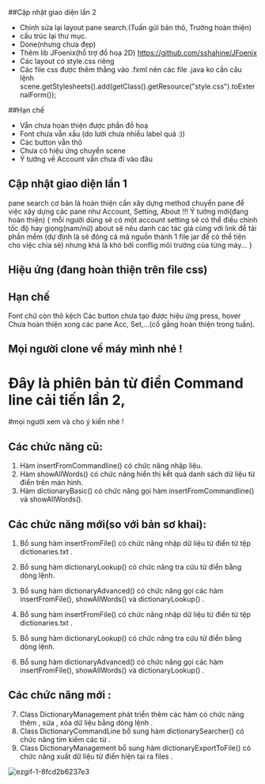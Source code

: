 ##Cập nhật giao diện lần 2
* Chỉnh sửa lại layout pane search.(Tuấn gửi bản thô, Trường hoàn thiện)
* cấu trúc lại thư mục.
* Done(nhưng chưa đẹp)
* Thêm lib JFoenix(hỗ trợ đồ hoạ 2D) https://github.com/sshahine/JFoenix
* Các layout có style.css riêng
* Các file css được thêm thẳng vào .fxml nên các file .java ko cần câu lệnh scene.getStylesheets().add(getClass().getResource("style.css").toExternalForm());

##Hạn chế
* Vẫn chưa hoàn thiện được phần đồ hoạ
* Font chưa vẫn xấu (do lười chưa nhiều label quá :))
* Các button vẫn thô
* Chưa có hiệu ứng chuyển scene
* Ý tưởng về Account vẫn chưa đi vào đâu

## Cập nhật giao diện lần 1
pane search cơ bản là hoàn thiện
cần xây dựng method chuyển pane để việc xây dựng các pane như Account, Setting, About
!!! Ý tưởng mới(đang hoàn thiện)
{
mỗi người dùng sẽ có một account
setting sẽ có thể điều chỉnh tốc độ hay giọng(nam/nữ)
about sẽ nêu danh các tác giả cùng với link để tải phần mềm
(dự định là sẽ đóng cả mã nguồn thành 1 file jar để có thể tiện cho việc chia sẻ)
nhưng khá là khó bởi conflig môi trường của từng máy...
}
## Hiệu ứng (đang hoàn thiện trên file css)
## Hạn chế
Font chữ còn thô kệch
Các button chưa tạo được hiệu ứng press, hover
Chưa hoàn thiện xong các pane Acc, Set,...(cố gắng hoàn thiện trong tuần).
## Mọi người clone về máy mình nhé !
# Đây là phiên bản từ điển Command line cải tiến lần 2,
#mọi người xem và cho ý kiến nhé !
## Các chức năng cũ:
1. Hàm insertFromCommandline() có chức năng nhập liệu. 
2. Hàm showAllWords() có chức năng hiển thị kết quả danh sách dữ liệu từ điển trên màn hình.
3. Hàm dictionaryBasic() có chức năng gọi hàm insertFromCommandline() và showAllWords().
## Các chức năng mới(so với bản sơ khai):
1. Bổ sung hàm insertFromFile() có chức năng nhập dữ liệu từ điển từ tệp dictionaries.txt .
2. Bổ sung hàm dictionaryLookup() có chức năng tra cứu từ điển bằng dòng lệnh.
3. Bổ sung hàm dictionaryAdvanced() có chức năng gọi các hàm insertFromFile(), showAllWords() và dictionaryLookup() .

4. Bổ sung hàm insertFromFile() có chức năng nhập dữ liệu từ điển từ tệp dictionaries.txt .
5. Bổ sung hàm dictionaryLookup() có chức năng tra cứu từ điển bằng dòng lệnh.
6. Bổ sung hàm dictionaryAdvanced() có chức năng gọi các hàm insertFromFile(), showAllWords() và dictionaryLookup() .
## Các chức năng mới :
7. Class DictionaryManagement phát triển thêm các hàm có chức năng thêm , sửa , xóa dữ liệu bằng dòng lệnh .
8. Class DictionaryCommandLine bổ sung hàm dictionarySearcher() có chức năng tìm kiếm các từ .
9. Class DictionaryManagement bổ sung hàm dictionaryExportToFile() có chức năng xuất dữ liệu từ điển hiện tại ra files .

![ezgif-1-8fcd2b6237e3](https://user-images.githubusercontent.com/80667158/138657769-f4fb4dca-2547-4c1c-8141-28757ba1a4c1.gif)


